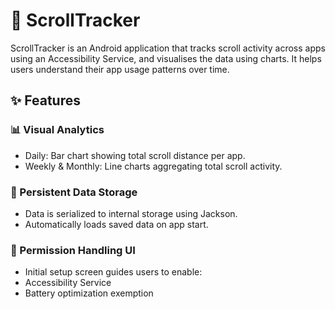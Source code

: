 # 📱 ScrollTracker
ScrollTracker is an Android application that tracks scroll activity across apps using an Accessibility Service, and visualises the data using charts. It helps users understand their app usage patterns over time.

## ✨ Features

### 📊 Visual Analytics
- Daily: Bar chart showing total scroll distance per app.
- Weekly & Monthly: Line charts aggregating total scroll activity.

### 🧠 Persistent Data Storage
- Data is serialized to internal storage using Jackson.
- Automatically loads saved data on app start.

### 🔐 Permission Handling UI
- Initial setup screen guides users to enable:
- Accessibility Service
- Battery optimization exemption
